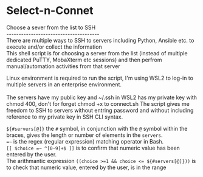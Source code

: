 # Select-n-Connet
Choose a sever from the list to SSH<br>
--------------------------------------<br>
There are multiple ways to SSH to servers including Python, Ansible etc. to execute and/or collect the information<br> 
This shell script is for choosing a server from the list (instead of multiple dedicated PuTTY, MobaXterm etc sessions) and then perfrom manual/automation activities from that server<br>

Linux environment is required to run the script, I'm using WSL2 to log-in to multiple servers in an enterprise environment.<br><br>
The servers have my public key and ~/.ssh in WSL2 has my private key with chmod 400, don't for forget chmod +x to connect.sh The script gives me freedom to SSH to servers without entring password and without including reference to my private key in SSH CLI syntax.

`${#servers[@]}` the `#` symbol, in conjunction with the `@` symbol within the braces, gives the length or number of elements in the `servers`.<br> 
`=~` is the regex (regular expression) matching operator in Bash.<br>
`[[ $choice =~ ^[0-9]+$ ]]` is to confirm that numeric value has been entered by the user.<br>
The arithmantic expression `((choice >=1 && choice <= ${#servers[@]}))` is to check that numeric value, entered by the user, is in the range<br>
